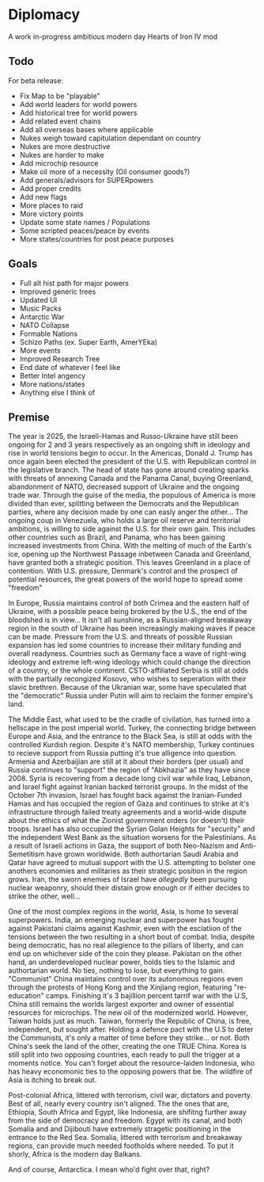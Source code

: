 # Diplomacy

A work in-progress ambitious modern day Hearts of Iron IV mod

## Todo

For beta release:

- Fix Map to be "playable"
- Add world leaders for world powers
- Add historical tree for world powers
- Add related event chains
- Add all overseas bases where applicable
- Nukes weigh toward capitulation dependant on country
- Nukes are more destructive
- Nukes are harder to make
- Add microchip resource
- Make oil more of a necessity (Oil consumer goods?)
- Add generals/advisors for SUPERpowers
- Add proper credits
- Add new flags
- More places to raid
- More victory points
- Update some state names / Populations
- Some scripted peaces/peace by events
- More states/countries for post peace purposes


## Goals

- Full alt hist path for major powers
- Improved generic trees
- Updated UI
- Music Packs
- Antarctic War
- NATO Collapse
- Formable Nations
- Schizo Paths (ex. Super Earth, AmerYEka)
- More events
- Improved Research Tree
- End date of whatever I feel like
- Better Intel angency
- More nations/states
- Anything else I think of


## Premise

  The year is 2025, the Israeli-Hamas and Russo-Ukraine have still been ongoing for 2 and 3 years respectively as an ongoing shift in ideology and rise in world tensions begin to occur. In the Americas, Donald J. Trump has once again been elected the president of the U.S. with Republican control in the legislative branch. The head of state has gone around creating sparks with threats of annexing Canada and the Panama Canal, buying Greenland, abandonment of NATO, decreased support of Ukraine and the ongoing trade war. Through the guise of the media, the populous of America is more divided than ever, splitting between the Democrats and the Republican parties, where any decision made by one can easly anger the other... The ongoing coup in Venezuela, who holds a large oil reserve and territorial ambitions, is willing to side against the U.S. for their own gain. This includes other countries such as Brazil, and Panama, who has been gaining increased investments from China. With the melting of much of the Earth's ice, opening up the Northwest Passage inbetween Canada and Greenland, have granted both a strategic position. This leaves Greenland in a place of contention. With U.S. pressure, Denmark's control and the prospect of potential resources, the great powers of the world hope to spread some "freedom" 
  
  In Europe, Russia maintains control of both Crimea and the eastern half of Ukraine, with a possible peace being brokered by the U.S., the end of the bloodshed is in view... It isn't all sunshine, as a Russian-aligned breakaway region in the south of Ukraine has been increasingly making waves if peace can be made. Pressure from the U.S. and threats of possible Russian expansion has led some countries to increase their military funding and overall readyness. Countries such as Germany face a wave of right-wing ideology and extreme left-wing ideology which could change the direction of a country, or the whole continent. CSTO-affiliated Serbia is still at odds with the partially recongized Kosovo, who wishes to seperation with their slavic brethren. Because of the Ukranian war, some have speculated that the "democratic" Russia under Putin will aim to reclaim the former empire's land.

  The Middle East, what used to be the cradle of civilation, has turned into a hellscape in the post imperial world. Turkey, the connecting bridge between Europe and Asia, and the entrance to the Black Sea, is still at odds with the controlled Kurdish region. Despite it's NATO membership, Turkey continues to recieve support from Russia putting it's true alligence into question. Armenia and Azerbaijian are still at it about their borders (per usual) and Russia continues to "support" the region of "Abkhazia" as they have since 2008. Syria is recovering from a decade long civil war while Iraq, Lebanon, and Israel fight against Iranian backed terrorist groups. In the midst of the October 7th invasion, Israel has fought back against the Iranian-Funded Hamas and has occupied the region of Gaza and continues to strike at it's infrastructure through failed treaty agreements and a world-wide dispute about the ethics of what the Zionist government orders (or doesn't) their troops. Israel has also occupied the Syrian Golan Heights for "security" and the independent West Bank as the situation worsens for the Palestinians. As a result of Israeli actions in Gaza, the support of both Neo-Nazism and Anti-Semetitism have grown worldwide. Both authortarian Saudi Arabia and Qatar have agreed to mutual support with the U.S. attempting to bolster one anothers economies and militaries as their strategic position in the region grows. Iran, the sworn enemies of Israel have _allegedly_ been pursuing nuclear weaponry, should their distain grow enough or if either decides to strike the other, well...

  One of the most complex regions in the world, Asia, is home to several superpowers. India, an emerging nuclear and superpower has fought against Pakistani claims against Kashmir, even with the esclatiion of the tensions between the two resulting in a short bout of combat. India, despite being democratic, has no real allegience to the pillars of liberty, and can end up on whichever side of the coin they please. Pakistan on the other hand, an underdeveloped nuclear power, holds ties to the Islamic and authortarian world. No ties, nothing to lose, but everything to gain. "Communist" China maintains control over its autonomous regions even through the protests of Hong Kong and the Xinjiang region, featuring "re-education" camps. Finishing it's 3 bajillion percent tarrif war with the U.S, China still remains the worlds largest exporter and owner of essential resources for microchips. The new oil of the modernized world. However, Taiwan holds just as much. Taiwan, formerly the Republic of China, is free, independent, but sought after. Holding a defence pact with the U.S to deter the Communists, it's only a matter of time before they strike... or not. Both China's seek the land of the other, creating the one TRUE China. Korea is still split into two opposing countries, each ready to pull the trigger at a moments notice. You can't forget about the resource-laiden Indonesia, who has heavy economonic ties to the opposing powers that be. The wildfire of Asia is itching to break out.

  Post-colonial Africa, littered with terrorism, civil war, dictators and poverty. Best of all, nearly every country isn't aligned. The the ones that are, Ethiopia, South Africa and Egypt, like Indonesia, are shifitng further away from the side of democracy and freedom. Egypt with its canal, and both Somalia and and Dijibouti have extremely stragetic positioning in the entrance to the Red Sea. Somalia, littered with terrorism and breakaway regions, can provide much needed footholds where needed. To put it shorly, Africa is the modern day Balkans.

  And of course, Antarctica. I mean who'd fight over that, right?
